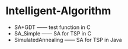 # Intelligent-Algorithm
* SA+GDT —— test function in C
* SA_Simple —— SA for TSP in C
* SimulatedAnnealing —— SA for TSP in Java
